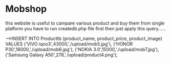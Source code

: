 # Mobshop
this website is useful to campare various product and buy them from single platform
 you have to run createdb.php file first then just apply this query......


 -->INSERT INTO Producttb (product_name, product_price, product_image)
        VALUES ('VIVO iqoo3',43000,'./upload/mob5.jpg'),
                        ('HONOR P30',18000,'./upload/mob6.jpg'),
                        ('NOKIA 3.0',15000,'./upload/mob7.jpg'),
                        ('Samsung Galaxy A50',278,'./upload/product4.png');
